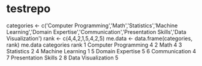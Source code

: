 # testrepo
categories <- c('Computer Programming','Math','Statistics','Machine Learning','Domain Expertise','Communication','Presentation Skills','Data Visualization')
rank <- c(4,4,2,1,5,4,2,5)
me.data <- data.frame(categories, rank)
me.data
 categories rank
1 Computer Programming    4
2                 Math    4
3           Statistics    2
4     Machine Learning    1
5     Domain Expertise    5
6        Communication    4
7  Presentation Skills    2
8   Data Visualization    5
